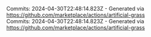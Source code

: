 Commits: 2024-04-30T22:48:14.823Z - Generated via https://github.com/marketplace/actions/artificial-grass
<br>
Commits: 2024-04-30T22:48:14.823Z - Generated via https://github.com/marketplace/actions/artificial-grass
<br>
